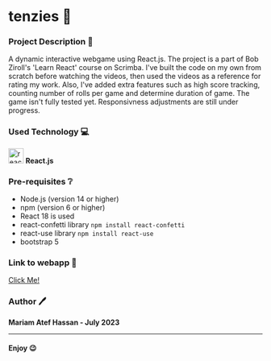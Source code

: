 # tenzies 🎲

### Project Description :page_facing_up:
A dynamic interactive webgame using React.js. The project is a part of Bob Ziroll's 'Learn React' course on Scrimba. I've built the code on my own from scratch before watching the videos, then used the videos as a reference for rating my work. Also, I've added extra features such as high score tracking, counting number of rolls per game and determine duration of game. The game isn't fully tested yet. Responsivness adjustments are still under progress.


### Used Technology 💻

<img src="https://upload.wikimedia.org/wikipedia/commons/thumb/a/a7/React-icon.svg/2300px-React-icon.svg.png" alt="react" width="30" height="30"> __React.js__

### Pre-requisites :grey_question:
- Node.js (version 14 or higher)
- npm (version 6 or higher)
- React 18 is used
- react-confetti library ``` npm install react-confetti ```
- react-use library ``` npm install react-use  ```
- bootstrap 5

### Link to webapp 🔗

<a href="https://mariamatef226.github.io/tenzies/"> Click Me! </a>

### Author 🖊️

**Mariam Atef Hassan  - July 2023**

<hr>

#### Enjoy :wink:




